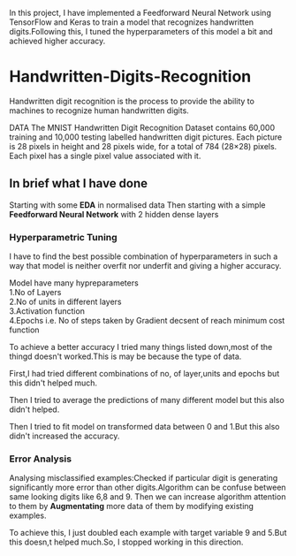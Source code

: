 In this project, I have implemented a Feedforward Neural Network using TensorFlow and Keras to train a model  that recognizes handwritten digits.Following this, I tuned the hyperparameters of this model a bit and achieved higher accuracy. 

# Handwritten-Digits-Recognition
Handwritten digit recognition is the process to provide the ability to machines to recognize human handwritten digits.

DATA
The MNIST Handwritten Digit Recognition Dataset contains 60,000 training and 10,000 testing labelled handwritten digit pictures. Each picture is 28 pixels in height and 28 pixels wide, for a total of 784 (28×28) pixels. Each pixel has a single pixel value associated with it.

## In brief what I have done
Starting with some **EDA** in normalised data
Then starting with a simple **Feedforward Neural Network** with 2 hidden dense layers

### Hyperparametric Tuning
I have to find the best possible combination of hyperparameters in such a way that model is neither overfit nor underfit and giving a higher accuracy.

Model have many hypreparameters  
1.No of Layers  
2.No of units in different layers  
3.Activation function  
4.Epochs i.e. No of steps taken by Gradient decsent of reach minimum cost function

To achieve a better accuracy I tried many things listed down,most of the thingd doesn't worked.This is may be because the type of data.

First,I had tried different combinations of no, of layer,units and epochs but this didn't helped much.

Then I tried to average the predictions of many different model but this also didn't helped.

Then I tried to fit model on transformed data between 0 and 1.But this also didn't increased the accuracy.

### Error Analysis
Analysing misclassified examples:Checked if particular digit is generating significantly more error than other digits.Algorithm can be confuse between same looking digits like 6,8 and 9. Then we can increase algorithm attention to them by **Augmentating** more data of them by modifying existing examples.

To achieve this, I just doubled each example with target variable 9 and 5.But this doesn,t helped much.So, I stopped working in this direction.
